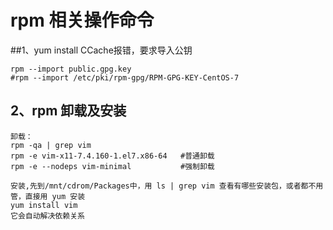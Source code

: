 # rpm 相关操作命令



##1、yum install CCache报错，要求导入公钥

```
rpm --import public.gpg.key
#rpm --import /etc/pki/rpm-gpg/RPM-GPG-KEY-CentOS-7
```



## 2、rpm 卸载及安装

```
卸载：
rpm -qa | grep vim
rpm -e vim-x11-7.4.160-1.el7.x86-64   #普通卸载
rpm -e --nodeps vim-minimal           #强制卸载

安装,先到/mnt/cdrom/Packages中，用 ls | grep vim 查看有哪些安装包，或者都不用管，直接用 yum 安装
yum install vim
它会自动解决依赖关系
```

